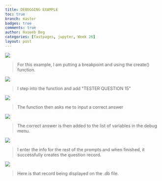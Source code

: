 ```yaml
---
title: DEBUGGING EXAMPLE
toc: true
branch: master
badges: true
comments: true
author: Haseeb Beg
categories: [fastpages, jupyter, Week 26] 
layout: post
---
```



![]({{site.baseurl}}/images/dsc1.png)

> For this example, I am putting a breakpoint and using the create() function.

![]({{site.baseurl}}/images/dsc2.png)

> I step into the function and add "TESTER QUESTION 15" 

![]({{site.baseurl}}/images/dsc3.png)

> The function then asks me to input a correct answer

![]({{site.baseurl}}/images/dsc4.png)

> The correct answer is then added to the list of variables in the debug menu.

![]({{site.baseurl}}/images/dsc5.png)

> I enter the info for the rest of the prompts and when finished, it successfully creates the question record.

![]({{site.baseurl}}/images/dsc6.png)

> Here is that record being displayed on the .db file.